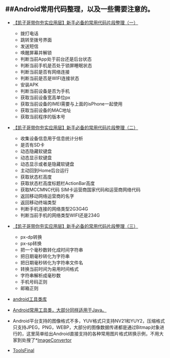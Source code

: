 ##Android常用代码整理，以及一些需要注意的。
-

* [【凯子哥带你夯实应用层】新手必备的常用代码片段整理（一）](http://blog.csdn.net/zhaokaiqiang1992/article/details/44724057)
  - 拨打电话
  - 跳转至拨号界面
  - 发送短信
  - 唤醒屏幕并解锁
  - 判断当前App处于前台还是后台状态
  - 判断当前手机是否处于锁屏睡眠状态
  - 判断当前是否有网络连接
  - 判断当前是否是WIFI连接状态
  - 安装APK
  - 判断当前设备是否为手机
  - 获取当前设备宽高单位px
  - 获取当前设备的IMEI需要与上面的isPhone一起使用
  - 获取当前设备的MAC地址
  - 获取当前程序的版本号

* [【凯子哥带你夯实应用层】新手必备的常用代码片段整理（二）](http://blog.csdn.net/zhaokaiqiang1992/article/details/44724687)
  -  收集设备信息用于信息统计分析
  - 是否有SD卡
  - 动态隐藏软键盘
  - 动态显示软键盘
  - 动态显示或者是隐藏软键盘
  - 主动回到Home后台运行
  - 获取状态栏高度
  - 获取状态栏高度标题栏ActionBar高度
  - 获取MCCMNC代码 SIM卡运营商国家代码和运营商网络代码
  - 返回移动网络运营商的名字
  - 返回移动终端类型
  - 判断手机连接的网络类型2G3G4G
  - 判断当前手机的网络类型WIFI还是234G

* [【凯子哥带你夯实应用层】新手必备的常用代码片段整理（三）](http://blog.csdn.net/zhaokaiqiang1992/article/details/44725455)
  -   px-dp转换
  -  px-sp转换
  -  把一个毫秒数转化成时间字符串
  -  把日期毫秒转化为字符串
  -  把日期毫秒转化为字符串文件名
  -  转换当前时间为易用时间格式
  -  字符串解析成毫秒数
  -  手机号码正则
  -  邮箱正则

* [android工具类库](https://github.com/jingle1267/android-utils)
* [Android常用工具类，大部分同样适用于Java。](http://www.trinea.cn/android/android-common-utils/)


- Android平台支持的图像格式不多，YUV格式只支持NV21和YUY2，压缩格式只支持JPEG，PNG，WEBP，大部分的图像数据传递都是通过Bitmap对象进行的，这里简单给出Android直接支持的各种常用图片格式转换示例，不用大家到处搜了*[ImageConvertor](https://github.com/Jhuster/Android/blob/master/Utils/ImageConvertor.java)

* [ToolsFinal](https://github.com/pengjianbo/ToolsFinal)
